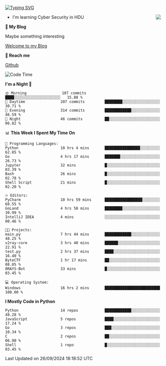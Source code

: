 [![Typing SVG](https://readme-typing-svg.herokuapp.com?font=Fira+Code&pause=1000&random=false&width=450&height=60&lines=Hello+%F0%9F%91%8B%F0%9F%8F%BB;I'm+JBNRZ)](https://git.io/typing-svg)

<a href="#">
  <img align="right" src="https://github-readme-stats.vercel.app/api?username=JBNRZ&show_icons=true&bg_color=15,f2f7fd,E0EAFC" />
</a>

- I'm learning Cyber Security in HDU

 **🌱 My Blog**

Maybe something interesting

[Welcome to my Blog](https://jbnrz.com.cn/)

 **💬 Reach me** 

[Github](https://github.com/JBNRZ)


<!--START_SECTION:waka-->
![Code Time](http://img.shields.io/badge/Code%20Time-677%20hrs%2057%20mins-blue)

**I'm a Night 🦉** 

```text
🌞 Morning                107 commits         ████░░░░░░░░░░░░░░░░░░░░░   15.88 % 
🌆 Daytime                207 commits         ████████░░░░░░░░░░░░░░░░░   30.71 % 
🌃 Evening                314 commits         ████████████░░░░░░░░░░░░░   46.59 % 
🌙 Night                  46 commits          ██░░░░░░░░░░░░░░░░░░░░░░░   06.82 % 
```


📊 **This Week I Spent My Time On** 

```text
💬 Programming Languages: 
Python                   10 hrs 4 mins       ████████████████░░░░░░░░░   62.85 % 
Go                       4 hrs 17 mins       ███████░░░░░░░░░░░░░░░░░░   26.73 % 
Jupyter                  32 mins             █░░░░░░░░░░░░░░░░░░░░░░░░   03.39 % 
Bash                     26 mins             █░░░░░░░░░░░░░░░░░░░░░░░░   02.78 % 
Shell Script             21 mins             █░░░░░░░░░░░░░░░░░░░░░░░░   02.20 % 

🔥 Editors: 
PyCharm                  10 hrs 59 mins      █████████████████░░░░░░░░   68.55 % 
GoLand                   4 hrs 58 mins       ████████░░░░░░░░░░░░░░░░░   30.99 % 
IntelliJ IDEA            4 mins              ░░░░░░░░░░░░░░░░░░░░░░░░░   00.46 % 

🐱‍💻 Projects: 
main.py                  7 hrs 44 mins       ████████████░░░░░░░░░░░░░   48.25 % 
v2ray-core               3 hrs 40 mins       ██████░░░░░░░░░░░░░░░░░░░   22.91 % 
test.py                  2 hrs 37 mins       ████░░░░░░░░░░░░░░░░░░░░░   16.40 % 
ByteCTF                  1 hr 17 mins        ██░░░░░░░░░░░░░░░░░░░░░░░   08.05 % 
0RAYS-Bot                33 mins             █░░░░░░░░░░░░░░░░░░░░░░░░   03.45 % 

💻 Operating System: 
Windows                  16 hrs 2 mins       █████████████████████████   100.00 % 
```

**I Mostly Code in Python** 

```text
Python                   14 repos            ████████████░░░░░░░░░░░░░   48.28 % 
JavaScript               5 repos             ████░░░░░░░░░░░░░░░░░░░░░   17.24 % 
Go                       3 repos             ███░░░░░░░░░░░░░░░░░░░░░░   10.34 % 
C                        2 repos             ██░░░░░░░░░░░░░░░░░░░░░░░   06.90 % 
Shell                    1 repo              █░░░░░░░░░░░░░░░░░░░░░░░░   03.45 % 
```




 Last Updated on 26/09/2024 18:18:52 UTC
<!--END_SECTION:waka-->
